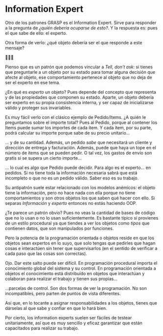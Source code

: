 # Information Expert

Otro de los patrones GRASP es el Information Expert. Sirve para responder a la pregunta de _¿quién debería ocuparse de esto?_. Y la respuesta es: pues el que sabe de ello: el experto.

Otra forma de verlo: ¿qué objeto debería ser el que responde a este mensaje?

🧻👇🏼

Pienso que es un patrón que podemos vincular a _Tell, don’t ask_: si tienes que preguntarle a un objeto por su estado para tomar alguna decisión que afecte al objeto, ese comportamiento pertenece al objeto que no deja de ser el experto en ese tema.

¿En qué es _experto_ un objeto? Pues depende del concepto que representa y de las propiedades que componen su estado. Aparte, un objeto debería ser experto en su propia consistencia interna, y ser capaz de inicializarse válido y proteger sus invariables.

Es muy fácil verlo con el clásico ejemplo de Pedido/Items. ¿A quién le preguntamos sobre el importe total? Pues al Pedido, porque al contener los Items puede sumar los importes de cada ítem. Y cada ítem, por su parte, podrá calcular su importe porque sabe de su precio unitario…

… y de su cantidad. Además, un pedido _sabe_ que necesitará un cliente y dirección de entrega y facturación. Además, puede que haya un tope en el número de items que se pueden pedir. O tal vez, los gastos de envío son gratis si se supera un cierto importe…

… lo cual es algo que Pedido puede decidir. Para algo es el experto… en pedidos. Si no tiene toda la información necesaria sabrá que está incompleto o que no es un pedido válido. Saber eso es su trabajo.

Su antipatrón suele estar relacionado con los modelos anémicos: el objeto tiene la información, pero no hace nada con ella porque no tiene comportamientos y son otros objetos los que saben qué hacer con ello. Si separas _Información_ y _experto_ entonces no estás haciendo OOP.

¿Te parece un patrón obvio? Pues no veas la cantidad de bases de código que no lo usan o no lo usan suficientemente. Es bastante típico si provienes de un estilo procedural ya que tiendes a ver los objetos como _tipos_ que contienen datos, que son manipulados por funciones.

Pero la potencia de la programación orientada o objetos reside en que los objetos sean expertos en lo suyo, que solo tengas que pedirles que hagan cosas e interactúen sin tener que supervisarlos (en el sentido de verificar a cada paso que las cosas son correctas).

Ojo. Dar este salto puede ser difícil. En programación procedural importa el conocimiento global del sistema y su control. En programación orientada a objetos el conocimiento está distribuído en objetos que interactúan y colaboran para realizar el trabajo y tienen sus propias…

…parcelas de control. Son dos formas de ver la programación. No son incompatibles, pero parten de puntos de vista diferentes.

Así que, en lo tocante a asignar responsabilidades a los objetos, tienes que dárselas al que sabe y confiar en que lo hará bien.

Por cierto, los information experts suelen ser fáciles de testear unitariamente, así que es muy sencillo y eficaz garantizar que están capacitados para realizar su trabajo.